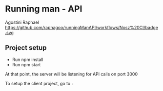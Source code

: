 # Running man - API
Agostini Raphael
https://github.com/raphagoo/runningManAPI/workflows/Nosz%20CI/badge.svg
## Project setup

- Run npm install
- Run npm start

At that point, the server will be listening for API calls on port 3000

To setup the client project, go to : 
